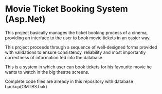 # Movie Ticket Booking System (Asp.Net)


This project basically manages the ticket booking process of a cinema, providing an interface to the user to book movie tickets in an easier way.

This project proceeds through a sequence of well-designed forms provided with validations to ensure consistency, reliability and most importantly correctness of information fed into the database.

This is a system in which user can book tickets for his favourite movie he wants to watch in the big theatre screens.

Complete code files are already in this repository with database backup(OMTBS.bak)
